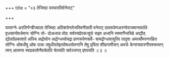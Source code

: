 +++
title = "०३ तेजिष्ठा यस्यारतिर्वनेराट्"

+++

यस्यग्नेः अरतिर्गन्त्रीज्वाला तेजिष्ठा अतिशयेनतेजस्विनीसती वनेराट् दावरूपेणअरण्येराजमानावर्तते वृधसानोवर्धमानः सोग्निः तो- दोअध्वन्न तोदः सर्वस्यप्रेरकःसूर्यः सइव अध्वनि स्वमार्गेन्तरिक्षे अद्यौत् द्योततेप्रकाशते अपिच अद्रोघोन अद्रोग्धव्योयद्वा प्राणरूपेणसर्वे- षामद्रोग्धावायुरिव तादृशः अमर्त्योमरणरहितः सोग्निः ओषधीषु ओषः पाकः पषुधीयतेइत्योषधयोवनानि तेषु द्रविता शीघ्रगामीसन् अवर्त्रः केनाप्यवारणीयश्चभवन् त्मन् आत्मना स्वप्रकाशेनैवचेतति चेतयति सर्वञ्जगत् ज्ञापयति ॥ ३ ॥